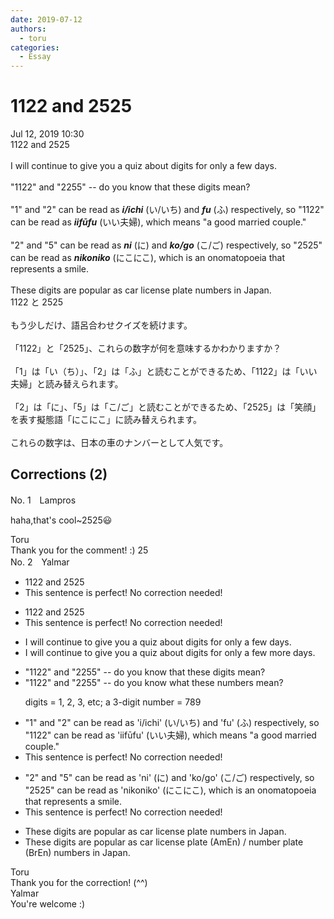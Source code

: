 ```yaml
---
date: 2019-07-12
authors:
  - toru
categories:
  - Essay
---
```


<h1 id="subject_show">1122 and 2525</h1>
<div class="date">Jul 12, 2019 10:30</div>
<div id="post"><div id="body_show_ori">
1122 and 2525<br/><br/>I will continue to give you a quiz about digits for only a few days.<br/><br/>"1122" and "2255" -- do you know that these digits mean?<br/><br/>"1" and "2" can be read as <strong><em>i/ichi</em></strong> (い/いち) and <strong><em>fu</em></strong> (ふ) respectively, so "1122" can be read as <strong><em>iifūfu</em></strong> (いい夫婦), which means "a good married couple."<br/><br/>"2" and "5" can be read as <strong><em>ni</em></strong> (に) and <strong><em>ko/go</em></strong> (こ/ご) respectively, so "2525" can be read as <strong><em>nikoniko</em></strong> (にこにこ), which is an onomatopoeia that represents a smile.<br/><br/>These digits are popular as car license plate numbers in Japan.
</div></div>

<!-- more -->

<div id="post_ja"><div id="body_show_mo">
1122 と 2525<br/><br/>もう少しだけ、語呂合わせクイズを続けます。<br/><br/>「1122」と「2525」、これらの数字が何を意味するかわかりますか？<br/><br/>「1」は「い（ち）」、「2」は「ふ」と読むことができるため、「1122」は「いい夫婦」と読み替えられます。<br/><br/>「2」は「に」、「5」は「こ/ご」と読むことができるため、「2525」は「笑顔」を表す擬態語「にこにこ」に読み替えられます。<br/><br/>これらの数字は、日本の車のナンバーとして人気です。
</div></div>

## Corrections (2)
<div id="block"><div class="first_name"> No. 1　<span class="just_name">Lampros</span></div><div id="block2">
<p class="comment_small">
 haha,that's cool~2525😃
</p>

</div><div class="name"><span class="just_name">Toru</span><br>
Thank you for the comment! :) 25
</div>
</div>
<div id="block"><div class="first_name"> No. 2　<span class="just_name">Yalmar</span></div><div id="block2">
<ul class="correction_field">
<li class="incorrect">1122 and 2525</li>
<li class="corrected perfect">This sentence is perfect! No correction needed!</li>
</ul>
<ul class="correction_field">
<li class="incorrect">1122 and 2525</li>
<li class="corrected perfect">This sentence is perfect! No correction needed!</li>
</ul>
<ul class="correction_field">
<li class="incorrect">I will continue to give you a quiz about digits for only a few days.</li>
<li class="corrected correct">
I will continue to give you a quiz about digits for only a few <span class="f_red">more</span> days.
</li>
</ul>
<ul class="correction_field">
<li class="incorrect">"1122" and "2255" -- do you know that these digits mean?</li>
<li class="corrected correct">
"1122" and "2255" -- do you know <span class="f_red">what</span> these <span class="f_red">numbers</span> mean?
<p class="correction_comment">digits = 1, 2, 3, etc; a 3-digit number = 789</p>
</li>
</ul>
<ul class="correction_field">
<li class="incorrect">"1" and "2" can be read as 'i/ichi' (い/いち) and 'fu' (ふ) respectively, so "1122" can be read as 'iifūfu' (いい夫婦), which means "a good married couple."</li>
<li class="corrected perfect">This sentence is perfect! No correction needed!</li>
</ul>
<ul class="correction_field">
<li class="incorrect">"2" and "5" can be read as 'ni' (に) and 'ko/go' (こ/ご) respectively, so "2525" can be read as 'nikoniko' (にこにこ), which is an onomatopoeia that represents a smile.</li>
<li class="corrected perfect">This sentence is perfect! No correction needed!</li>
</ul>
<ul class="correction_field">
<li class="incorrect">These digits are popular as car license plate numbers in Japan.</li>
<li class="corrected correct">
These digits are popular as car <span class="f_blue">license plate (AmEn) / number plate (BrEn)</span> numbers in Japan.
</li>
</ul>
</div><div class="name"><span class="just_name">Toru</span><br>
Thank you for the correction! (^^)
</div>
<div class="name"><span class="just_name">Yalmar</span><br>
You're welcome :)
</div>
</div>
